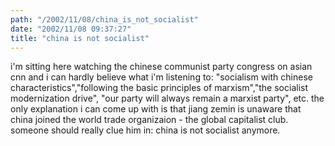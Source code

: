 ```yaml
---
path: "/2002/11/08/china_is_not_socialist" 
date: "2002/11/08 09:37:27" 
title: "china is not socialist" 
---
```

<p>i'm sitting here watching the chinese communist party congress on asian cnn and i can hardly believe what i'm listening to: "socialism with chinese characteristics","following the basic principles of marxism","the socialist modernization drive", "our party will always remain a marxist party", etc. the only explanation i can come up with is that jiang zemin is unaware that china joined the world trade organizaion - the global capitalist club. someone should really clue him in: china is not socialist anymore.</p>